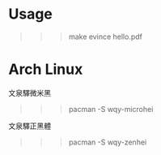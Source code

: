
# Usage

>>> make
>>> evince hello.pdf

# Arch Linux

文泉驛微米黑

>>> pacman -S wqy-microhei

文泉驛正黑體

>>> pacman -S wqy-zenhei

